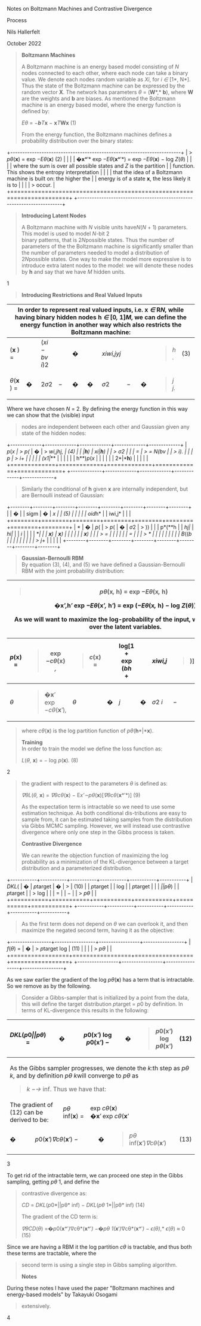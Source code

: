 Notes on Boltzmann Machines and Contrastive Divergence

Process

Nils Hallerfelt

October 2022

> **Boltzmann Machines**
>
> A Boltzmann machine is an energy based model consisting of *N* nodes
> connected to each other, where each node can take a binary value. We
> denote each nodes random variable as *Xi*, for *i ∈* \[1*, N*\]. Thus
> the state of the Boltzmann machine can be expressed by the random
> vector **X**. The network has parameters *θ* = (**W***,* **b**), where
> **W** are the weights and **b** are biases. As mentioned the Boltzmann
> machine is an energy based model, where the energy function is defined
> by:
>
> *Eθ* = *−***b***T***x** *−* **x***T***Wx** (1)
>
> From the energy function, the Boltzmann machines defines a probability
> distribution over the binary states:

+-----------------------------------------------------------------------+
| > *pθ*(**x**) = exp *−Eθ*(**x**) (2)                                  |
|                                                                       |
| �**x***′* exp *−Eθ*(**x***′*) = exp *−Eθ*(**x**) *−* log *Z*(*θ*)     |
|                                                                       |
| where the sum is over all possible states and *Z* is the partition    |
| function. This shows the entropy interpretation                       |
|                                                                       |
| that the idea of a Boltzmann machine is built on: the higher the      |
| energy is of a state **x**, the less likely it is to                  |
|                                                                       |
| > occur.                                                              |
+=======================================================================+
+-----------------------------------------------------------------------+

> **Introducing Latent Nodes**
>
> A Boltzmann machine with *N* visible units have*N*(*N* + 1)
> parameters. This model is used to model *N*-bit 2\
> binary patterns, that is 2*N*possible states. Thus the number of
> parameters of the the Boltzmann machine is significantly smaller than
> the number of parameters needed to model a distribution of
> 2*N*possible states. One way to make the model more expressive is to
> introduce extra latent nodes to the model: we will denote these nodes
> by **h** and say that we have *M* hidden units.

1

> **Introducing Restrictions and Real Valued Inputs**

<table>
<colgroup>
<col style="width: 9%" />
<col style="width: 9%" />
<col style="width: 9%" />
<col style="width: 9%" />
<col style="width: 9%" />
<col style="width: 9%" />
<col style="width: 9%" />
<col style="width: 9%" />
<col style="width: 9%" />
<col style="width: 9%" />
<col style="width: 9%" />
</colgroup>
<thead>
<tr class="header">
<th colspan="11">In order to represent real valued inputs, i.e.
<strong>x</strong> <em>∈</em> R<em>N</em>, while having binary hidden
nodes <strong>h</strong> <em>∈</em> [0<em>,</em> 1]<em>M</em>, we can
define the energy function in another way which also restricts the
Boltzmann machine:</th>
</tr>
</thead>
<tbody>
<tr class="odd">
<td>(<strong>x</strong> ) =</td>
<td></td>
<td>(<em>xi − bv i</em>)2</td>
<td></td>
<td>�</td>
<td></td>
<td><em>xiwi,jyj</em></td>
<td></td>
<td></td>
<td><blockquote>
<p><em>h .</em></p>
</blockquote></td>
<td>(3)</td>
</tr>
<tr class="even">
<td><em>θ</em>(<strong>x</strong> ) =</td>
<td>�</td>
<td>2<em>σ</em>2</td>
<td><em>−</em></td>
<td>�</td>
<td>�</td>
<td><em>σ</em>2</td>
<td><em>−</em></td>
<td>�</td>
<td><blockquote>
<p><em>j</em> <em>j.</em></p>
</blockquote></td>
<td></td>
</tr>
</tbody>
</table>

Where we have chosen *N* = 2. By defining the energy function in this
way we can show that the (visible) input

> nodes are independent between each other and Gaussian given any state
> of the hidden nodes:

+-------------+-------------+-------------+-------------+-------------+
| *p*(**x*    | > *p*(*     | �           | > *wi,jhj,  | \(4\)       |
| **\|***h**) | xi\|***h**) |             | > σ*2       |             |
| =           | > = *N*(*bv |             | > *i*)*.*   |             |
| *p*         | > i*+       |             |             |             |
| (*x*1*\|*** |             |             |             |             |
| h**)*p*(*x* |             |             |             |             |
| 2*\|***h**) |             |             |             |             |
+=============+=============+=============+=============+=============+
+-------------+-------------+-------------+-------------+-------------+

> Similarly the conditional of **h** given **x** are internally
> independent, but are Bernoulli instead of Gaussian:

+--------+--------+--------+--------+--------+--------+--------+--------+
|        | �      |        | sigm   | �      | *x     |        | \(5\)  |
|        |        |        | oid*h* |        | iwi,j* |        |        |
+========+========+========+========+========+========+========+========+
| *      | �      | *p*(   | > *p*( | �      | *σ*2   | > ))   |        |
| p*(**h |        | *hj\|* | *hi\|* |        | *i*    |        |        |
| ***\|* |        | **x**) | **x**) |        |        |        |        |
| **x**) |        |        | > =    |        |        |        |        |
| =      |        |        | > *    |        |        |        |        |
|        |        |        | B*((*b |        |        |        |        |
|        |        |        | > j*+  |        |        |        |        |
+--------+--------+--------+--------+--------+--------+--------+--------+

> **Gaussian-Bernoulli RBM**\
> By equation (3), (4), and (5) we have defined a Gaussian-Bernoulli RBM
> with the joint probability distribution:

<table>
<colgroup>
<col style="width: 9%" />
<col style="width: 9%" />
<col style="width: 9%" />
<col style="width: 9%" />
<col style="width: 9%" />
<col style="width: 9%" />
<col style="width: 9%" />
<col style="width: 9%" />
<col style="width: 9%" />
<col style="width: 9%" />
<col style="width: 9%" />
</colgroup>
<thead>
<tr class="header">
<th colspan="10"><blockquote>
<p><em>pθ</em>(<strong>x</strong><em>,</em> <strong>h</strong>) = exp
<em>−Eθ</em>(<strong>x</strong><em>,</em> <strong>h</strong>)</p>
</blockquote>
<p>�<strong>x</strong><em>′,</em><strong>h</strong><em>′</em> exp
<em>−Eθ</em>(<strong>x</strong><em>′,</em> <strong>h</strong><em>′</em>)
= exp (<em>−Eθ</em>(<strong>x</strong><em>,</em> <strong>h</strong>)
<em>−</em> log <em>Z</em>(<em>θ</em>))</p>
<p>As we will want to maximize the log-probability of the input, we
marginalize over the latent variables.</p></th>
<th rowspan="2"><p>(6)</p>
<p>(7)</p></th>
</tr>
<tr class="odd">
<th><em>p</em>(<strong>x</strong>) =</th>
<th><blockquote>
<p>exp <em>−cθ</em>(<strong>x</strong>) <em>,</em></p>
</blockquote></th>
<th><blockquote>
<p><em>c</em>(<strong>x</strong>) =</p>
</blockquote></th>
<th></th>
<th>log[1 + exp (<em>bh</em> +</th>
<th></th>
<th><em>xiwi,j</em></th>
<th><blockquote>
<p>)]</p>
</blockquote></th>
<th></th>
<th><blockquote>
<p>(<em>xi − bv i</em>)2</p>
</blockquote></th>
</tr>
</thead>
<tbody>
<tr class="odd">
<td><em>θ</em></td>
<td><blockquote>
<p>�<strong>x</strong><em>′</em> exp
<em>−cθ</em>(<strong>x</strong><em>′</em>)<em>,</em></p>
</blockquote></td>
<td><em>θ</em></td>
<td>�</td>
<td><em>j</em></td>
<td>�</td>
<td><em>σ</em>2 <em>i</em></td>
<td><em>−</em></td>
<td>�</td>
<td><blockquote>
<p>2<em>σ</em>2</p>
</blockquote></td>
<td></td>
</tr>
</tbody>
</table>

> where *cθ*(**x**) is the log partition function of
> *pθ*(**h***\|***x**).
>
> **Training**\
> In order to train the model we define the loss function as:
>
> *L*(*θ,* **x**) = *−* log *p*(**x**)*.* (8)

2

> the gradient with respect to the parameters *θ* is defined as:
>
> *∇θL*(*θ,* **x**) = *∇θcθ*(**x**) *−*
> E*x′∼pθ*(**x**)\[*∇θcθ*(**x***′*)\] (9)
>
> As the expectation term is intractable so we need to use some
> estimation technique. As both conditional dis-tributions are easy to
> sample from, it can be estimated taking samples from the distribution
> via Gibbs MCMC sampling. However, we will instead use contrastive
> divergence where only one step in the Gibbs process is taken.
>
> **Contrastive Divergence**
>
> We can rewrite the objection function of maximizing the log
> probability as a minimization of the KL-divergence between a target
> distribution and a parameterized distribution.

+-----------+-----------+-----------+-----------+-----------+-----------+
| *DKL*(    | �         | *p*target | �         | >         | \(10\)    |
| *p*target |           | log       |           | *p*target |           |
| *\|\|pθ*) |           | *p*target |           | > log     |           |
| =         |           | *−*       |           | > *pθ*    |           |
+===========+===========+===========+===========+===========+===========+
+-----------+-----------+-----------+-----------+-----------+-----------+

> As the first term does not depend on *θ* we can overlook it, and then
> maximize the negated second term, having it as the objective:

+-----------------+-----------------+-----------------+-----------------+
| *f*(*θ*) =      | �               | > *p*target log | \(11\)          |
|                 |                 | > *pθ*          |                 |
+=================+=================+=================+=================+
+-----------------+-----------------+-----------------+-----------------+

As we saw earlier the gradient of the log *pθ*(**x**) has a term that is
intractable. So we remove as by the following.

> Consider a Gibbs-sampler that is initialized by a point from the data,
> this will define the target distribution *p*target = *p*0 by
> definition. In terms of KL-divergence this results in the following:

<table>
<colgroup>
<col style="width: 9%" />
<col style="width: 9%" />
<col style="width: 9%" />
<col style="width: 9%" />
<col style="width: 9%" />
<col style="width: 9%" />
<col style="width: 9%" />
<col style="width: 9%" />
<col style="width: 9%" />
<col style="width: 9%" />
<col style="width: 9%" />
</colgroup>
<thead>
<tr class="header">
<th colspan="2"><em>DKL</em>(<em>p</em>0<em>||pθ</em>) =</th>
<th colspan="2">�</th>
<th colspan="4"><em>p</em>0(<strong>x</strong><em>′</em>) log
<em>p</em>0(<strong>x</strong><em>′</em>) <em>−</em></th>
<th>�</th>
<th><blockquote>
<p><em>p</em>0(<strong>x</strong><em>′</em>) log
<em>pθ</em>(<strong>x</strong><em>′</em>)</p>
</blockquote></th>
<th>(12)</th>
</tr>
</thead>
<tbody>
<tr class="odd">
<td colspan="11"><p>As the Gibbs sampler progresses, we denote the
<em>k</em>:th step as <em>pθ k</em>, and by definition <em>pθ k</em>will
converge to <em>pθ</em> as</p>
<blockquote>
<p><em>k −→</em> inf. Thus we have that:</p>
</blockquote></td>
</tr>
<tr class="even">
<td colspan="3">The gradient of (12) can be derived to be:</td>
<td colspan="2"><em>pθ</em> inf(<strong>x</strong>) =</td>
<td colspan="6">exp <em>cθ</em>(<strong>x</strong>)<br />
�<strong>x</strong><em>′</em> exp
<em>cθ</em>(<strong>x</strong><em>′</em></td>
</tr>
<tr class="odd">
<td>�</td>
<td
colspan="5"><em>p</em>0(<strong>x</strong><em>′</em>)<em>∇cθ</em>(<strong>x</strong><em>′</em>)
<em>−</em></td>
<td>�</td>
<td colspan="3"><blockquote>
<p><em>pθ</em>
inf(<strong>x</strong><em>′</em>)<em>∇cθ</em>(<strong>x</strong><em>′</em>)</p>
</blockquote></td>
<td>(13)</td>
</tr>
</tbody>
</table>

3

To get rid of the intractable term, we can proceed one step in the Gibbs
sampling, getting *pθ* 1, and define the

> contrastive divergence as:
>
> *CD* = *DKL*(*p*0*\|\|pθ* inf) *− DKL*(*pθ* 1*\|\|pθ* inf) (14)
>
> The gradient of the CD term is:
>
> *∇θCD*(*θ*) =�*p*0(**x***′*)*∇cθ*(**x***′*) *−*�*pθ*
> 1(**x***′*)*∇cθ*(**x***′*) *− ϵ*(*θ*)*,* *ϵ*(*θ*) *≈* 0 (15)

Since we are having a RBM it the log partition *cθ* is tractable, and
thus both these terms are tractable, where the

> second term is using a single step in Gibbs sampling algorithm.
>
> **Notes**

During these notes I have used the paper "Boltzmann machines and
energy-based models" by Takayuki Osogami

> extensively.

4
